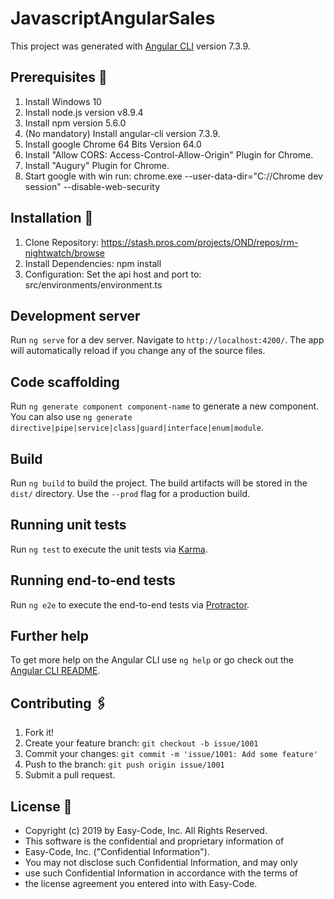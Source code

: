 # JavascriptAngularSales

This project was generated with [Angular CLI](https://github.com/angular/angular-cli) version 7.3.9.

## Prerequisites  🚀
1. Install Windows 10
2. Install node.js version v8.9.4
3. Install npm version 5.6.0
4. (No mandatory) Install angular-cli version 7.3.9.
5. Install google Chrome 64 Bits Version 64.0
6. Install "Allow CORS: Access-Control-Allow-Origin" Plugin for Chrome.
7. Install "Augury" Plugin for Chrome.
8. Start google with win run: chrome.exe --user-data-dir="C://Chrome dev session" --disable-web-security

## Installation 🔧
1. Clone Repository: https://stash.pros.com/projects/OND/repos/rm-nightwatch/browse
2. Install Dependencies: npm install
3. Configuration: Set the api host and port to: src/environments/environment.ts

## Development server

Run `ng serve` for a dev server. Navigate to `http://localhost:4200/`. The app will automatically reload if you change any of the source files.

## Code scaffolding

Run `ng generate component component-name` to generate a new component. You can also use `ng generate directive|pipe|service|class|guard|interface|enum|module`.

## Build

Run `ng build` to build the project. The build artifacts will be stored in the `dist/` directory. Use the `--prod` flag for a production build.

## Running unit tests

Run `ng test` to execute the unit tests via [Karma](https://karma-runner.github.io).

## Running end-to-end tests

Run `ng e2e` to execute the end-to-end tests via [Protractor](http://www.protractortest.org/).

## Further help

To get more help on the Angular CLI use `ng help` or go check out the [Angular CLI README](https://github.com/angular/angular-cli/blob/master/README.md).

## Contributing 🖇️

1. Fork it!
2. Create your feature branch: `git checkout -b issue/1001`
3. Commit your changes: `git commit -m 'issue/1001: Add some feature'`
4. Push to the branch: `git push origin issue/1001`
5. Submit a pull request.

## License 📄
* Copyright (c) 2019 by Easy-Code, Inc.  All Rights Reserved.
* This software is the confidential and proprietary information of
* Easy-Code, Inc. ("Confidential Information").
* You may not disclose such Confidential Information, and may only
* use such Confidential Information in accordance with the terms of
* the license agreement you entered into with Easy-Code.
